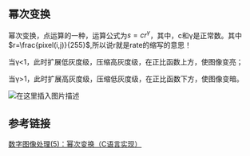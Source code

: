 ## 幂次变换

幂次变换，点运算的一种，运算公式为$s=cr^γ$，其中，c和γ是正常数。其中$r=\frac{pixel(i,j)}{255}$,所以说r就是rate的缩写的意思！

当γ<1，此时扩展低灰度级，压缩高灰度级，在正比函数上方，使图像变亮；

当γ>1，此时扩展高灰度级，压缩低灰度级，在正比函数下方，使图像变暗。

![在这里插入图片描述](https://img-blog.csdnimg.cn/20200626191910810.png)

## 参考链接

[数字图像处理(5)：幂次变换（C语言实现）](https://blog.csdn.net/ZhaoDongyu_AK47/article/details/106973554)

